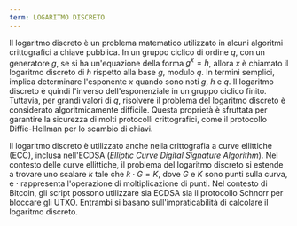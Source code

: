 ```yaml
---
term: LOGARITMO DISCRETO
---
```


Il logaritmo discreto è un problema matematico utilizzato in alcuni algoritmi crittografici a chiave pubblica. In un gruppo ciclico di ordine $q$, con un generatore $g$, se si ha un'equazione della forma $g^x = h$, allora $x$ è chiamato il logaritmo discreto di $h$ rispetto alla base $g$, modulo $q$. In termini semplici, implica determinare l'esponente $x$ quando sono noti $g$, $h$ e $q$. Il logaritmo discreto è quindi l'inverso dell'esponenziale in un gruppo ciclico finito. Tuttavia, per grandi valori di $q$, risolvere il problema del logaritmo discreto è considerato algoritmicamente difficile. Questa proprietà è sfruttata per garantire la sicurezza di molti protocolli crittografici, come il protocollo Diffie-Hellman per lo scambio di chiavi.

Il logaritmo discreto è utilizzato anche nella crittografia a curve ellittiche (ECC), inclusa nell'ECDSA (*Elliptic Curve Digital Signature Algorithm*). Nel contesto delle curve ellittiche, il problema del logaritmo discreto si estende a trovare uno scalare $k$ tale che $k \cdot G = K$, dove $G$ e $K$ sono punti sulla curva, e $\cdot$ rappresenta l'operazione di moltiplicazione di punti. Nel contesto di Bitcoin, gli script possono utilizzare sia ECDSA sia il protocollo Schnorr per bloccare gli UTXO. Entrambi si basano sull'impraticabilità di calcolare il logaritmo discreto.